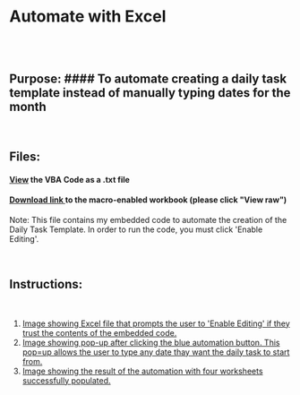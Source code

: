 # Automate with Excel

<br><br>

## Purpose: #### To automate creating a daily task template instead of manually typing dates for the month
<br>

## Files:
#### [View](https://github.com/dalealberto/Excel/blob/main/SetDate%20VBA%20Code.txt) the VBA Code as a .txt file
#### [Download link ](https://github.com/dalealberto/Excel/blob/main/Daily%20Task%20Template%20For%20Work.xlsm) to the macro-enabled workbook (please click "View raw")
Note: This file contains my embedded code to automate the creation of the Daily Task Template. In order to run the code, you must click 'Enable Editing'.

<br>

## Instructions:

<br>

1) [Image showing Excel file that prompts the user to 'Enable Editing' if they trust the contents of the embedded code.](https://github.com/dalealberto/Excel/blob/main/EnableEditing.png)
2) [Image showing pop-up after clicking the blue automation button. This pop=up allows the user to type any date thay want the daily task to start from.](https://github.com/dalealberto/Excel/blob/main/InitiatingTheAutomation.png)
3) [Image showing the result of the automation with four worksheets successfully populated.](https://github.com/dalealberto/Excel/blob/main/AutomationComplete.png)



